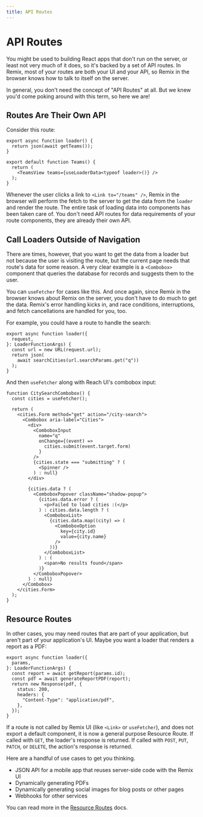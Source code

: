 ```yaml
---
title: API Routes
---
```


# API Routes

You might be used to building React apps that don't run on the server, or least not very much of it does, so it's backed by a set of API routes. In Remix, most of your routes are both your UI and your API, so Remix in the browser knows how to talk to itself on the server.

In general, you don't need the concept of "API Routes" at all. But we knew you'd come poking around with this term, so here we are!

## Routes Are Their Own API

Consider this route:

```tsx filename=app/routes/teams.tsx
export async function loader() {
  return json(await getTeams());
}

export default function Teams() {
  return (
    <TeamsView teams={useLoaderData<typeof loader>()} />
  );
}
```

Whenever the user clicks a link to `<Link to="/teams" />`, Remix in the browser will perform the fetch to the server to get the data from the `loader` and render the route. The entire task of loading data into components has been taken care of. You don't need API routes for data requirements of your route components, they are already their own API.

## Call Loaders Outside of Navigation

There are times, however, that you want to get the data from a loader but not because the user is visiting the route, but the current page needs that route's data for some reason. A very clear example is a `<Combobox>` component that queries the database for records and suggests them to the user.

You can `useFetcher` for cases like this. And once again, since Remix in the browser knows about Remix on the server, you don't have to do much to get the data. Remix's error handling kicks in, and race conditions, interruptions, and fetch cancellations are handled for you, too.

For example, you could have a route to handle the search:

```tsx filename=app/routes/city-search.tsx
export async function loader({
  request,
}: LoaderFunctionArgs) {
  const url = new URL(request.url);
  return json(
    await searchCities(url.searchParams.get("q"))
  );
}
```

And then `useFetcher` along with Reach UI's combobox input:

```tsx lines=[2,11,14,19,21,23]
function CitySearchCombobox() {
  const cities = useFetcher();

  return (
    <cities.Form method="get" action="/city-search">
      <Combobox aria-label="Cities">
        <div>
          <ComboboxInput
            name="q"
            onChange={(event) =>
              cities.submit(event.target.form)
            }
          />
          {cities.state === "submitting" ? (
            <Spinner />
          ) : null}
        </div>

        {cities.data ? (
          <ComboboxPopover className="shadow-popup">
            {cities.data.error ? (
              <p>Failed to load cities :(</p>
            ) : cities.data.length ? (
              <ComboboxList>
                {cities.data.map((city) => (
                  <ComboboxOption
                    key={city.id}
                    value={city.name}
                  />
                ))}
              </ComboboxList>
            ) : (
              <span>No results found</span>
            )}
          </ComboboxPopover>
        ) : null}
      </Combobox>
    </cities.Form>
  );
}
```

## Resource Routes

In other cases, you may need routes that are part of your application, but aren't part of your application's UI. Maybe you want a loader that renders a report as a PDF:

```tsx
export async function loader({
  params,
}: LoaderFunctionArgs) {
  const report = await getReport(params.id);
  const pdf = await generateReportPDF(report);
  return new Response(pdf, {
    status: 200,
    headers: {
      "Content-Type": "application/pdf",
    },
  });
}
```

If a route is not called by Remix UI (like `<Link>` or `useFetcher`), and does not export a default component, it is now a general purpose Resource Route. If called with `GET`, the loader's response is returned. If called with `POST`, `PUT`, `PATCH`, or `DELETE`, the action's response is returned.

Here are a handful of use cases to get you thinking.

- JSON API for a mobile app that reuses server-side code with the Remix UI
- Dynamically generating PDFs
- Dynamically generating social images for blog posts or other pages
- Webhooks for other services

You can read more in the [Resource Routes][resource-routes] docs.

[resource-routes]: ./resource-routes
